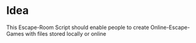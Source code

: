 # Idea
This Escape-Room Script should enable people to create Online-Escape-Games with files stored locally or online
